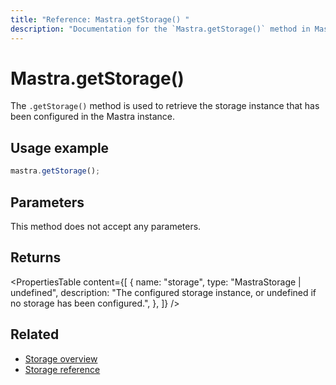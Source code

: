 ```yaml
---
title: "Reference: Mastra.getStorage() "
description: "Documentation for the `Mastra.getStorage()` method in Mastra, which retrieves the configured storage instance."
---
```


# Mastra.getStorage()

The `.getStorage()` method is used to retrieve the storage instance that has been configured in the Mastra instance.

## Usage example

```typescript copy
mastra.getStorage();
```

## Parameters

This method does not accept any parameters.

## Returns

<PropertiesTable
  content={[
    {
      name: "storage",
      type: "MastraStorage | undefined",
      description: "The configured storage instance, or undefined if no storage has been configured.",
    },
  ]}
/>

## Related

- [Storage overview](../../docs/server-db/storage.md)
- [Storage reference](../../reference/storage/libsql.md)
